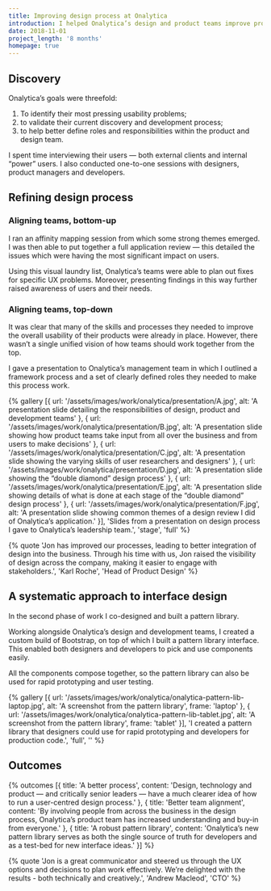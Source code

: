 ```yaml
---
title: Improving design process at Onalytica
introduction: I helped Onalytica’s design and product teams improve processes and kick-start a standardised approach to interface design.
date: 2018-11-01
project_length: '8 months'
homepage: true
---
```

## Discovery
Onalytica’s goals were threefold:

1. To identify their most pressing usability problems;
2. to validate their current discovery and development process;
3. to help better define roles and responsibilities within the product and design team.

I spent time interviewing their users — both external clients and internal “power” users. I also conducted one-to-one sessions with designers, product managers and developers.

## Refining design process
### Aligning teams, bottom-up
I ran an affinity mapping session from which some strong themes emerged. I was then able to put together a full application review — this detailed the issues which were having the most significant impact on users.

Using this visual laundry list, Onalytica’s teams were able to plan out fixes for specific UX problems. Moreover, presenting findings in this way further raised awareness of users and their needs.

### Aligning teams, top-down
It was clear that many of the skills and processes they needed to improve the overall usability of their products were already in place. However, there wasn’t a single unified vision of how teams should work together from the top.

I gave a presentation to Onalytica’s management team in which I outlined a framework process and a set of clearly defined roles they needed to make this process work.

{% gallery [{
  url: '/assets/images/work/onalytica/presentation/A.jpg',
  alt: 'A presentation slide detailing the responsibilities of design, product and development teams'
}, {
  url: '/assets/images/work/onalytica/presentation/B.jpg',
  alt: 'A presentation slide showing how product teams take input from all over the business and from users to make decisions'
}, {
  url: '/assets/images/work/onalytica/presentation/C.jpg',
  alt: 'A presentation slide showing the varying skills of user researchers and designers'
}, {
  url: '/assets/images/work/onalytica/presentation/D.jpg',
  alt: 'A presentation slide showing the “double diamond” design process'
}, {
  url: '/assets/images/work/onalytica/presentation/E.jpg',
  alt: 'A presentation slide showing details of what is done at each stage of the “double diamond” design process'
}, {
  url: '/assets/images/work/onalytica/presentation/F.jpg',
  alt: 'A presentation slide showing common themes of a design review I did of Onalytica’s application.'
}], 
'Slides from a presentation on design process I gave to Onalytica’s leadership team.', 
'stage', 
'full' 
%}

{% quote
'Jon has improved our processes, leading to better integration of design into the business. Through his time with us, Jon raised the visibility of design across the company, making it easier to engage with stakeholders.',
'Karl Roche',
'Head of Product Design'
%}

## A systematic approach to interface design
In the second phase of work I co-designed and built a pattern library.

Working alongside Onalytica’s design and development teams, I created a custom build of Bootstrap, on top of which I built a pattern library interface. This enabled both designers and developers to pick and use components easily.

All the components compose together, so the pattern library can also be used for rapid prototyping and user testing.

{% gallery [{
  url: '/assets/images/work/onalytica/onalytica-pattern-lib-laptop.jpg',
  alt: 'A screenshot from the pattern library',
  frame: 'laptop'
}, {
  url: '/assets/images/work/onalytica/onalytica-pattern-lib-tablet.jpg',
  alt: 'A screenshot from the pattern library',
  frame: 'tablet'
}], 
'I created a pattern library that designers could use for rapid prototyping and developers for production code.', 
'full', 
'' 
%}

## Outcomes
{% outcomes [{
  title: 'A better process',
  content: 'Design, technology and product — and critically senior leaders — have a much clearer idea of how to run a user-centred design process.'
}, {
  title: 'Better team alignment',
  content: 'By involving people from across the business in the design process, Onalytica’s product team has increased understanding and buy-in from everyone.'
}, {
  title: 'A robust pattern library',
  content: 'Onalytica’s new pattern library serves as both the single source of truth for developers and as a test-bed for new interface ideas.'
}] %}

{% quote
'Jon is a great communicator and steered us through the UX options and decisions to plan work effectively. We’re delighted with the results - both technically and creatively.',
'Andrew Macleod',
'CTO'
%}